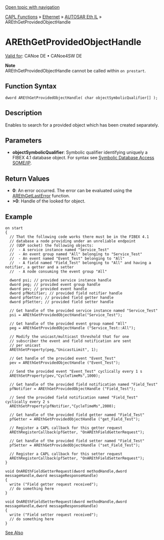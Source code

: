 [Open topic with navigation](../../../../../../CANoeDEFamily.htm#Topics/CAPLFunctions/IP/AUTOSARethIL/Functions/CAPLfunctionAREthGetProvidedObjectHandle.md)

[CAPL Functions](../../../CAPLfunctions.md) » [Ethernet](../../CAPLEthernetStartPage.md) » [AUTOSAR Eth IL](../CAPLfunctionsAREthILOverview.md) » AREthGetProvidedObjectHandle

# AREthGetProvidedObjectHandle

[Valid for](../../../../Shared/FeatureAvailability.md): CANoe DE • CANoe4SW DE

**Note**  
AREthGetProvidedObjectHandle cannot be called within `on prestart`.

## Function Syntax

```plaintext
dword AREthGetProvidedObjectHandle( char objectSymbolicQualifier[] );
```

## Description

Enables to search for a provided object which has been created separately.

## Parameters

- **objectSymbolicQualifier**: Symbolic qualifier identifying uniquely a FIBEX 4.1 database object. For syntax see [Symbolic Database Access SOME/IP](../../../../CANoeCANalyzer/Ethernet/ILSomeIP/ILSomeIPConfigFromDataBase.md).

## Return Values

- **0**: An error occurred. The error can be evaluated using the [AREthGetLastError](CAPLfunctionAREthGetLastError.md) function.
- **>0**: Handle of the looked for object.

## Example

```plaintext
on start
{
  // That the following code works there must be in the FIBEX 4.1
  // database a node providing under an unreliable endpoint
  // (UDP socket) the following objects:
  //  - A service instance named "Service_Test"
  //  - An event group named "All" belonging to "Service_Test"
  //  - An event named "Event_Test" belonging to "All"
  //  - A field named "Field_Test" belonging to "All" and having a notifier, a getter and a setter
  //  - A node consuming the event group "All"

  dword psi; // provided service instance handle
  dword peg; // provided event group handle
  dword pev; // provided event handle
  dword pfNotifier; // provided field notifier handle
  dword pfGetter; // provided field getter handle
  dword pfSetter; // provided field setter handle

  // Get handle of the provided service instance named "Service_Test"
  psi = AREthGetProvidedObjectHandle("Service_Test");

  // Get handle of the provided event group named "All"
  peg = AREthGetProvidedObjectHandle ("Service_Test::All");

  // Modify the unicast/multicast threshold that for one
  // subscriber the event and field notification are sent
  // per unicast
  AREthSetProperty(peg,"UnicastLimit", 1);

  // Get handle of the provided event "Event_Test"
  pev = AREthGetProvidedObjectHandle ("Event_Test");

  // Send the provided event "Event_Test" cyclically every 1 s
  AREthSetProperty(pev,"CycleTimeMs",1000);

  // Get handle of the provided field notification named "Field_Test"
  pfNotifier = AREthGetProvidedObjectHandle ("Field_Test");

  // Send the provided field notification named "Field_Test" cyclically every 2 s
  AREthSetProperty(pfNotifier,"CycleTimeMs",2000);

  // Get handle of the provided field getter named "Field_Test"
  pfGetter = AREthGetProvidedObjectHandle ("get_Field_Test");

  // Register a CAPL callback for this getter request
  AREthRegisterCallback(pfGetter, "OnAREthFieldGetterRequest");

  // Get handle of the provided field setter named "Field_Test"
  pfSetter = AREthGetProvidedObjectHandle ("set_Field_Test");

  // Register a CAPL callback for this setter request
  AREthRegisterCallback(pfSetter, "OnAREthFieldSetterRequest");
}

void OnAREthFieldGetterRequest(dword methodHandle,dword messageHandle,dword messageResponseHandle)
{
  write ("Field getter request received");
  // do something here
}

void OnAREthFieldSetterRequest(dword methodHandle,dword messageHandle,dword messageResponseHandle)
{
  write ("Field setter request received");
  // do something here
}
```

[See Also](javascript:void(0);)